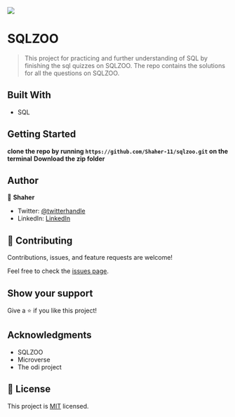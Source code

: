 ![](https://img.shields.io/badge/SQLZOO-blueviolet)

# SQLZOO

> This project for practicing and further understanding of SQL by finishing the sql quizzes on SQLZOO.
>The repo contains the solutions for all the questions on SQLZOO.

## Built With

- SQL


## Getting Started

**clone the repo by running ``https://github.com/Shaher-11/sqlzoo.git`` on the terminal**
**Download the zip folder**




## Author

👤 **Shaher**

- Twitter: [@twitterhandle](https://twitter.com/ShaherShamroukh/)
- LinkedIn: [LinkedIn](www.linkedin.com/in/Shaher-Shamroukh/)

## 🤝 Contributing

Contributions, issues, and feature requests are welcome!

Feel free to check the [issues page](issues/).

## Show your support

Give a ⭐️ if you like this project!

## Acknowledgments

- SQLZOO
- Microverse
- The odi project

## 📝 License

This project is [MIT](lic.url) licensed.
